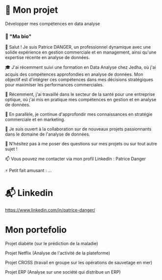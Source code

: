 # 🧑 Mon projet
Développer mes compétences en data analyse

### 🥷 "Ma bio"

👋 Salut ! Je suis Patrice DANGER, un professionnel dynamique avec une solide expérience en gestion commerciale et en management, ainsi qu'une expertise récente en analyse de données.<br>

🎓 J'ai récemment suivi une formation en Data Analyse chez Jedha, où j'ai acquis des compétences approfondies en analyse de données. Mon objectif est d'intégrer ces compétences dans mes décisions stratégiques pour maximiser les performances commerciales.<br>

💼 Récemment, j'ai travaillé dans le secteur de la santé pour une entreprise optique, où j'ai mis en pratique mes compétences en gestion et en analyse de données.<br>

🌱 En parallèle, je continue d'approfondir mes connaissances en stratégie commerciale et en marketing.<br>

🤝 Je suis ouvert à la collaboration sur de nouveaux projets passionnants dans le domaine de l'analyse de données.<br>

💬 N'hésitez pas à me poser des questions sur mes projets ou sur tout autre sujet !<br>

📫 Vous pouvez me contacter via mon profil LinkedIn : Patrice Danger<br>

⚡ Petit fait amusant : ...



# 📬 Linkedin

https://www.linkedin.com/in/patrice-danger/

# Mon portefolio

Projet diabète (sur le prédiction de la maladie)<br>

Projet Netflix (Analyse de l'activité de la plateforme)<br>

Projet CROSS (travail en groupe sur les opérations de sauvetage en mer)<br>

Projet ERP (Analyse sur une société qui distribue un ERP)<br>
